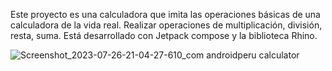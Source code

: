 Este proyecto es una calculadora que imita las operaciones básicas de una calculadora de la vida real. Realizar operaciones de multiplicación, división, resta, suma. Está desarrollado con Jetpack compose y la biblioteca Rhino.

![Screenshot_2023-07-26-21-04-27-610_com androidperu calculator](https://github.com/Sebas333231/Calculator_compose/assets/110652225/3fea3f0e-b9c4-4c25-a547-7265d998068b)
